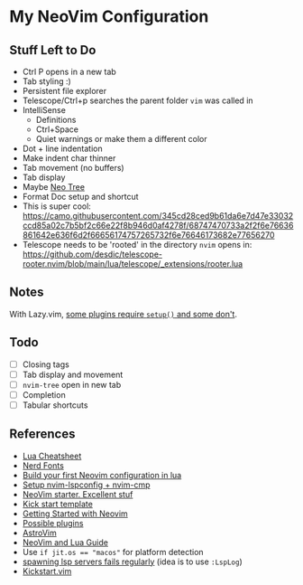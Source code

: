 # My NeoVim Configuration

## Stuff Left to Do

- Ctrl P opens in a new tab
- Tab styling :)
- Persistent file explorer
- Telescope/Ctrl+p searches the parent folder `vim` was called in
- IntelliSense
  - Definitions
  - Ctrl+Space
  - Quiet warnings or make them a different color
- Dot + line indentation
- Make indent char thinner
- Tab movement (no buffers)
- Tab display
- Maybe [Neo Tree](https://github.com/nvim-neo-tree/neo-tree.nvim)
- Format Doc setup and shortcut
- This is super cool: https://camo.githubusercontent.com/345cd28ced9b61da6e7d47e33032ccd85a02c7b5bf2c66e22f8b946d0af4278f/68747470733a2f2f6e76636861642e636f6d2f66656174757265732f6e76646173682e77656270
- Telescope needs to be 'rooted' in the directory `nvim` opens in: https://github.com/desdic/telescope-rooter.nvim/blob/main/lua/telescope/_extensions/rooter.lua

## Notes

With Lazy.vim, [some plugins require `setup()` and some don't](https://stackoverflow.com/questions/76808040/lazyvim-why-do-some-neovim-plugins-need-require-and-setup-functions-to-be-c).

## Todo

- [ ] Closing tags
- [ ] Tab display and movement
- [ ] `nvim-tree` open in new tab
- [ ] Completion
- [ ] Tabular shortcuts

## References

- [Lua Cheatsheet](https://learnxinyminutes.com/docs/lua/)
- [Nerd Fonts](https://www.nerdfonts.com/cheat-sheet)
- [Build your first Neovim configuration in lua](https://vonheikemen.github.io/devlog/tools/build-your-first-lua-config-for-neovim/)
- [Setup nvim-lspconfig + nvim-cmp](https://vonheikemen.github.io/devlog/tools/setup-nvim-lspconfig-plus-nvim-cmp/)
- [NeoVim starter. Excellent stuf](https://github.com/VonHeikemen/nvim-starter/)
- [Kick start template](https://github.com/nvim-lua/kickstart.nvim/blob/master/init.lua)
- [Getting Started with Neovim](https://bryankegley.me/posts/nvim-getting-started/)
- [Possible plugins](https://github.com/moll/vim-bbye)
- [AstroVim](https://github.com/AstroNvim/AstroNvim/blob/main/init.lua)
- [NeoVim and Lua Guide](https://github.com/nanotee/nvim-lua-guide)
- Use `if jit.os == "macos"` for platform detection
- [spawning lsp servers fails regularly](https://old.reddit.com/r/neovim/comments/1cx05ws/spawning_lsp_servers_fails_regularly/) (idea is to use `:LspLog`)
- [Kickstart.vim](https://github.com/nvim-lua/kickstart.nvim/blob/master/init.lua)
